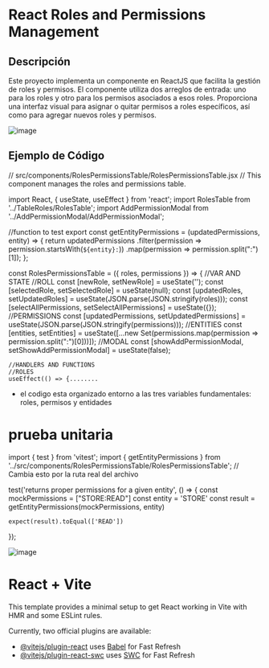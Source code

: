 # React Roles and Permissions Management

## Descripción

Este proyecto implementa un componente en ReactJS que facilita la gestión de roles y permisos. El componente utiliza dos arreglos de entrada: uno para los roles y otro para los permisos asociados a esos roles. Proporciona una interfaz visual para asignar o quitar permisos a roles específicos, así como para agregar nuevos roles y permisos.

![image](https://github.com/bleach41/RolesPermisos/assets/78830055/10f820e8-baa1-4dba-aaa0-5afa320ef406)

## Ejemplo de Código

// src/components/RolesPermissionsTable/RolesPermissionsTable.jsx
// This component manages the roles and permissions table.

import React, { useState, useEffect } from 'react';
import RolesTable from '../TableRoles/RolesTable';
import AddPermissionModal from '../AddPermissionModal/AddPermissionModal';


//function to test
export const getEntityPermissions = (updatedPermissions, entity) => {
    return updatedPermissions
        .filter(permission => permission.startsWith(`${entity}:`))
        .map(permission => permission.split(":")[1]);
};

const RolesPermissionsTable = ({ roles, permissions }) => {
    //VAR AND STATE
    //ROLL
    const [newRole, setNewRole] = useState('');
    const [selectedRole, setSelectedRole] = useState(null);
    const [updatedRoles, setUpdatedRoles] = useState(JSON.parse(JSON.stringify(roles)));
    const [selectAllPermissions, setSelectAllPermissions] = useState({});
    //PERMISSIONS
    const [updatedPermissions, setUpdatedPermissions] = useState(JSON.parse(JSON.stringify(permissions)));
    //ENTITIES
    const [entities, setEntities] = useState([...new Set(permissions.map(permission => permission.split(":")[0]))]);
    //MODAL
    const [showAddPermissionModal, setShowAddPermissionModal] = useState(false);


    //HANDLERS AND FUNCTIONS
    //ROLES
    useEffect(() => {........

* el codigo esta organizado entorno a las tres variables fundamentales: roles, permisos y entidades 


# prueba unitaria

import { test } from 'vitest';
import { getEntityPermissions } from '../src/components/RolesPermissionsTable/RolesPermissionsTable'; // Cambia esto por la ruta real del archivo


test('returns proper permissions for a given entity', () => {
    const mockPermissions = ["STORE:READ"]
    const entity = 'STORE'
    const result = getEntityPermissions(mockPermissions, entity)


    expect(result).toEqual(['READ'])
});

![image](https://github.com/bleach41/RolesPermisos/assets/78830055/de82d15f-4003-4b23-880c-6cded93c8a60)


# React + Vite

This template provides a minimal setup to get React working in Vite with HMR and some ESLint rules.

Currently, two official plugins are available:

- [@vitejs/plugin-react](https://github.com/vitejs/vite-plugin-react/blob/main/packages/plugin-react/README.md) uses [Babel](https://babeljs.io/) for Fast Refresh
- [@vitejs/plugin-react-swc](https://github.com/vitejs/vite-plugin-react-swc) uses [SWC](https://swc.rs/) for Fast Refresh
